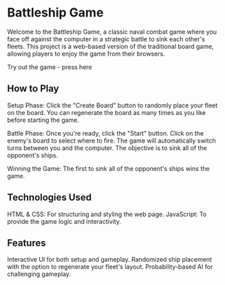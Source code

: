 
# Battleship Game

Welcome to the Battleship Game, a classic naval combat game where you face off against the computer in a strategic battle to sink each other's fleets. This project is a web-based version of the traditional board game, allowing players to enjoy the game from their browsers.

Try out the game - press here


## How to Play

Setup Phase: Click the "Create Board" button to randomly place your fleet on the board. You can regenerate the board as many times as you like before starting the game.

Battle Phase: Once you're ready, click the "Start" button. Click on the enemy's board to select where to fire. The game will automatically switch turns between you and the computer. The objective is to sink all of the opponent's ships.

Winning the Game: The first to sink all of the opponent's ships wins the game.


## Technologies Used

HTML & CSS: For structuring and styling the web page.
JavaScript: To provide the game logic and interactivity.

## Features

Interactive UI for both setup and gameplay.
Randomized ship placement with the option to regenerate your fleet's layout.
Probability-based AI for challenging gameplay.